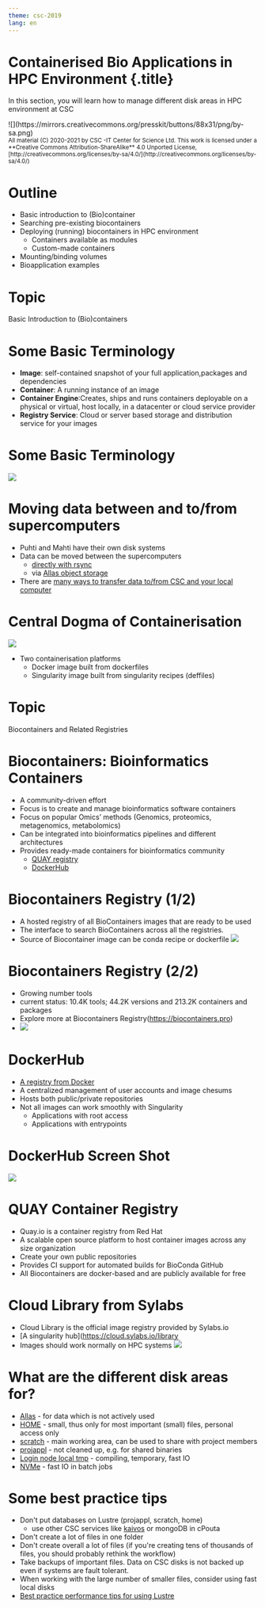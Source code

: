 ```yaml
---
theme: csc-2019
lang: en
---
```


# Containerised Bio Applications in HPC Environment {.title}
In this section, you will learn how to manage different disk areas in HPC environment at CSC

<div class="column">
![](https://mirrors.creativecommons.org/presskit/buttons/88x31/png/by-sa.png)
</div>
<div class="column">
<small>
All material (C) 2020-2021 by CSC -IT Center for Science Ltd.
This work is licensed under a **Creative Commons Attribution-ShareAlike** 4.0
Unported License, [http://creativecommons.org/licenses/by-sa/4.0/](http://creativecommons.org/licenses/by-sa/4.0/)
</small>
</div>

# Outline
- Basic introduction to (Bio)container 
- Searching pre-existing biocontainers 
- Deploying (running) biocontainers in HPC environment
   - Containers available as modules
   - Custom-made containers
- Mounting/binding volumes
- Bioapplication examples

# Topic 

Basic Introduction to (Bio)containers

# Some Basic Terminology

- **Image**: self-contained snapshot of your full application,packages and dependencies
- **Container**:  A running instance of an image
- **Container Engine**:Creates, ships and runs  containers deployable on a physical or  virtual, host locally, in a datacenter or cloud service provider
- **Registry Service**: Cloud or server based storage and distribution service for your images

# Some Basic Terminology

![](./img/terminology.png)

# Moving data between and to/from supercomputers

- Puhti and Mahti have their own disk systems
- Data can be moved between the supercomputers 
    - [directly with rsync](https://docs.csc.fi/data/moving/rsync/) 
    - via [Allas object storage](https://docs.csc.fi/data/Allas/)
- There are [many ways to transfer data to/from CSC and your local computer](https://docs.csc.fi/data/moving/)

# Central Dogma of Containerisation

![](./img/dogma.png)

- Two containerisation platforms
    - Docker image built from dockerfiles
    - Singularity image built from singularity recipes (deffiles)

# Topic 

Biocontainers and Related Registries

# Biocontainers: Bioinformatics Containers
- A community-driven effort 
- Focus is to create and manage bioinformatics software containers
- Focus on popular Omics’ methods (Genomics, proteomics, metagenomics, metabolomics)
- Can be integrated into bioinformatics pipelines and different architectures
- Provides ready-made containers for bioinformatics community
   - [QUAY registry](https://quay.io)
   - [DockerHub](https://hub.docker.com/)

# Biocontainers Registry (1/2)

- A hosted registry of all BioContainers images that are ready to be used 
- The interface to search BioContainers across all the registries.
- Source of Biocontainer image can be conda recipe or dockerfile
  ![](./img/bioc_home.png)

# Biocontainers Registry (2/2)

- Growing number tools
- current status: 10.4K tools; 44.2K versions and 213.2K containers and packages 
- Explore more at Biocontainers Registry(https://biocontainers.pro)
- ![](./img/biocregistry2.png)

# DockerHub
 - [A registry from Docker](https://hub.docker.com/bio) 
 - A centralized management of user accounts and image chesums 
 - Hosts both public/private repositories
 - Not all images can work smoothly with Singularity
     - Applications with root access
     - Applications with entrypoints
     
# DockerHub Screen Shot

 ![](./img/dockerhub.png)

# QUAY Container Registry
- Quay.io is a container registry from Red Hat
- A scalable open source platform to host container images across any size organization
- Create your own public repositories
- Provides CI support for automated builds for BioConda GitHub
- All Biocontainers are docker-based and are publicly available for free 

# Cloud Library from Sylabs

- Cloud Library is the official image
     registry provided by Sylabs.io
- [A singularity hub](https://cloud.sylabs.io/library 
- Images should work normally on HPC systems
![](./img/sylabs.png)

# What are the different disk areas for?

- [Allas](https://docs.csc.fi/data/Allas/) - for data which is not actively used
- [HOME](https://docs.csc.fi/computing/disk/#home-directory) - small, thus only for most important (small) files, personal access only
- [scratch](https://docs.csc.fi/computing/disk/#scratch-directory) - main working area, can be used to share with project members
- [projappl](https://docs.csc.fi/computing/disk/#projappl-directory) - not cleaned up, e.g. for shared binaries 
- [Login node local tmp](https://docs.csc.fi/computing/disk/#login-nodes) - compiling, temporary, fast IO 
- [NVMe](https://docs.csc.fi/computing/running/creating-job-scripts-puhti/#local-storage) - fast IO in batch jobs

# Some best practice tips

- Don't put databases on Lustre (projappl, scratch, home) 
    - use other CSC services like [kaivos](https://docs.csc.fi/data/kaivos/overview/) or mongoDB in cPouta
- Don't create a lot of files in one folder
- Don't create overall a lot of files (if you're creating tens of thousands of files, you should probably rethink the workflow)
- Take backups of important files. Data on CSC disks is not backed up even if systems are fault tolerant.
- When working with the large number of smaller files, consider using fast local disks
- [Best practice performance tips for using Lustre](https://docs.csc.fi/computing/lustre/#best-practices)
